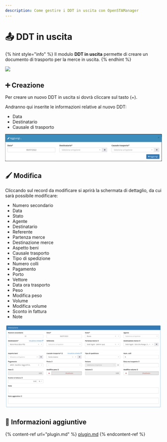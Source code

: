 ```yaml
---
description: Come gestire i DDT in uscita con OpenSTAManager
---
```


# 📤 DDT in uscita

{% hint style="info" %}
Il modulo **DDT in uscita** permette di creare un documento di trasporto per la merce in uscita.
{% endhint %}

![](https://firebasestorage.googleapis.com/v0/b/gitbook-x-prod.appspot.com/o/spaces%2F-LZJeLg23eVDvrCv74U7-887967055%2Fuploads%2FPR8kBVxLgSmrfSjVdM2k%2Ffile.png?alt=media)

## ➕ Creazione

Per creare un nuovo DDT in uscita si dovrà cliccare sul tasto (+).

Andranno qui inserite le informazioni relative al nuovo DDT:

* Data
* Destinatario
* Causale di trasporto

![](<../../../../.gitbook/assets/image (511).png>)

## 🖌️ Modifica

Cliccando sul record da modificare si aprirà la schermata di dettaglio, da cui sarà possibile modificare:

* Numero secondario
* Data
* Stato
* Agente
* Destinatario
* Referente
* Partenza merce
* Destinazione merce
* Aspetto beni
* Causale trasporto
* Tipo di spedizione
* Numero colli
* Pagamento
* Porto
* Vettore
* Data ora trasporto
* Peso
* Modifica peso
* Volume
* Modifica volume
* Sconto in fattura
* Note

![](<../../../../.gitbook/assets/image (154).png>)

## 🔽 Informazioni aggiuntive

{% content-ref url="plugin.md" %}
[plugin.md](plugin.md)
{% endcontent-ref %}
